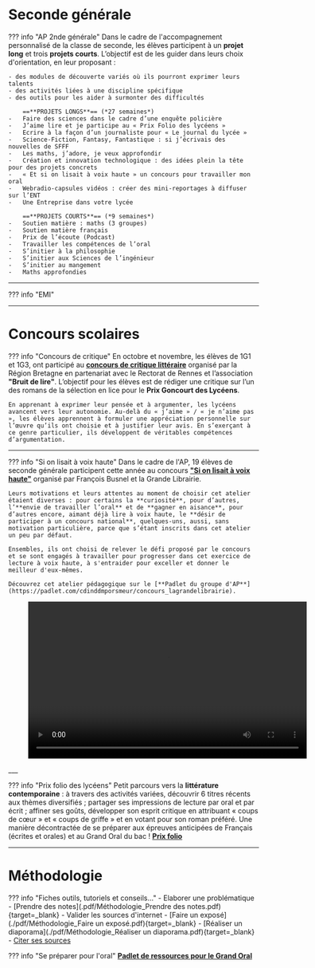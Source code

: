 # Seconde générale


??? info "AP 2nde générale"
    Dans le cadre de l'accompagnement personnalisé de la classe de seconde, les élèves participent à un **projet long** et trois **projets courts**. L’objectif est de les guider dans leurs choix d'orientation, en leur proposant :

    - des modules de découverte variés où ils pourront exprimer leurs talents
    - des activités liées à une discipline spécifique
    - des outils pour les aider à surmonter des difficultés
    
        ==**PROJETS LONGS**== (*27 semaines*)
    -	Faire des sciences dans le cadre d’une enquête policière
    -	J’aime lire et je participe au « Prix Folio des lycéens »
    -	Ecrire à la façon d’un journaliste pour « Le journal du lycée »
    -	Science-Fiction, Fantasy, Fantastique : si j’écrivais des nouvelles de SFFF
    -	Les maths, j’adore, je veux approfondir
    -	Création et innovation technologique : des idées plein la tête pour des projets concrets
    -	« Et si on lisait à voix haute » un concours pour travailler mon oral
    -	Webradio-capsules vidéos : créer des mini-reportages à diffuser sur l’ENT
    -	Une Entreprise dans votre lycée
    
        ==**PROJETS COURTS**== (*9 semaines*)
    -	Soutien matière : maths (3 groupes)
    -	Soutien matière français 
    -	Prix de l’écoute (Podcast)
    -	Travailler les compétences de l’oral
    -	S’initier à la philosophie
    -	S’initier aux Sciences de l’ingénieur
    -	S’initier au mangement
    -	Maths approfondies
___

??? info "EMI"
___
# Concours scolaires


??? info "Concours de critique"
    En octobre et novembre, les élèves de 1G1 et 1G3, ont participé au [**concours de critique littéraire**](https://www.bruitdelire.org/concours-de-critique-litteraire/) organisé par la Région Bretagne en partenariat avec le Rectorat de Rennes et l’association **"Bruit de lire"**. L’objectif pour les élèves est de rédiger une critique sur l’un des romans de la sélection en lice pour le **Prix Goncourt des Lycéens**.
    
    En apprenant à exprimer leur pensée et à argumenter, les lycéens avancent vers leur autonomie. Au-delà du « j’aime » / « je n’aime pas », les élèves apprennent à formuler une appréciation personnelle sur l’œuvre qu’ils ont choisie et à justifier leur avis. En s’exerçant à ce genre particulier, ils développent de véritables compétences d’argumentation.
___

??? info "Si on lisait à voix haute"
    Dans le cadre de l'AP, 19 élèves de seconde générale participent cette année au concours **["Si on lisait à voix haute"](https://www.lumni.fr/dossier/la-grande-librairie-concours-de-lecture-a-voix-haute)** organisé par François Busnel et la Grande Librairie.
    
    Leurs motivations et leurs attentes au moment de choisir cet atelier étaient diverses : pour certains la **curiosité**, pour d’autres, l’**envie de travailler l’oral** et de **gagner en aisance**, pour d’autres encore, aimant déjà lire à voix haute, le **désir de participer à un concours national**, quelques-uns, aussi, sans motivation particulière, parce que s’étant inscrits dans cet atelier un peu par défaut.
    
    Ensembles, ils ont choisi de relever le défi proposé par le concours et se sont engagés à travailler pour progresser dans cet exercice de lecture à voix haute, à s'entraider pour exceller et donner le meilleur d'eux-mêmes.

    Découvrez cet atelier pédagogique sur le [**Padlet du groupe d'AP**](https://padlet.com/cdinddmporsmeur/concours_lagrandelibrairie).

<figure>
<video width="560" height="315" controls>
  <source src="./videos/Finaliste_2022_compressée.mp4" type="video/mp4">  
</video>
</figure>
___

??? info "Prix folio des lycéens"
    Petit parcours vers la **littérature contemporaine** : à travers des activités variées, découvrir 6 titres récents aux thèmes diversifiés ; partager ses impressions de lecture par oral et par écrit ; affiner ses goûts, développer son esprit critique en attribuant « coups de cœur » et « coups de griffe » et en votant pour son roman préféré. 
    Une manière décontractée de se préparer aux épreuves anticipées de Français (écrites et orales) et au Grand Oral du bac !
    [**Prix folio**](https://www.prixdeslyceensfolio.fr/)
___
# Méthodologie


??? info "Fiches outils, tutoriels et conseils..."
    - Elaborer une problématique
    - [Prendre des notes](.pdf/Méthodologie_Prendre des notes.pdf){target=_blank}
    - Valider les sources d'internet
    - [Faire un exposé](./pdf/Méthodologie_Faire un exposé.pdf){target=_blank}
    - [Réaliser un diaporama](./pdf/Méthodologie_Réaliser un diaporama.pdf){target=_blank}
    - [Citer ses sources](https://www.reseau-canope.fr/savoirscdi/centre-de-ressources/fonds-documentaire-acquisition-traitement/le-traitement-documentaire/citer-ses-sources-et-presenter-une-bibliographie-lycee.html)
    
??? info "Se préparer pour l'oral"
    [**Padlet de ressources pour le Grand Oral**](https://padlet.com/cdinddmporsmeur/grandoral2021)
